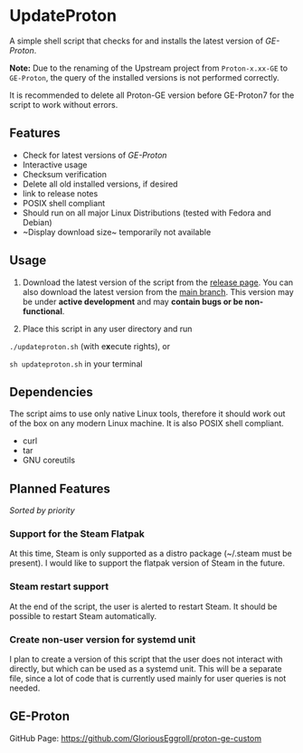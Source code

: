 # UpdateProton
A simple shell script that checks for and installs the latest version of *GE-Proton*.

**Note:**
Due to the renaming of the Upstream project from `Proton-x.xx-GE` to `GE-Proton`, 
the query of the installed versions is not performed correctly.

It is recommended to delete all Proton-GE version before GE-Proton7 for the script to work without errors.

## Features
- Check for latest versions of *GE-Proton*
- Interactive usage
- Checksum verification
- Delete all old installed versions, if desired
- link to release notes
- POSIX shell compliant
- Should run on all major Linux Distributions (tested with Fedora and Debian)
- ~Display download size~ temporarily not available

## Usage
1. Download the latest version of the script from the [release page](https://github.com/heuwerk/UpdateProton/releases).
You can also download the latest version from the [main branch](https://github.com/heuwerk/UpdateProton/blob/main/updateproton.sh). This version may be under **active development** and may **contain bugs or be non-functional**.

1. Place this script in any user directory and run

``./updateproton.sh`` (with e**x**ecute rights), or

``sh updateproton.sh`` in your terminal

## Dependencies
The script aims to use only native Linux tools, therefore it should work out of the box on any modern Linux machine. It is also POSIX shell compliant.
- curl
- tar
- GNU coreutils

## Planned Features
*Sorted by priority*

### Support for the Steam Flatpak
At this time, Steam is only supported as a distro package (~/.steam must be present).
I would like to support the flatpak version of Steam in the future.

### Steam restart support
At the end of the script, the user is alerted to restart Steam.
It should be possible to restart Steam automatically.

### Create non-user version for systemd unit
I plan to create a version of this script that the user does not interact with directly, but which can be used as a systemd unit.
This will be a separate file, since a lot of code that is currently used mainly for user queries is not needed.

## GE-Proton
GitHub Page: https://github.com/GloriousEggroll/proton-ge-custom
